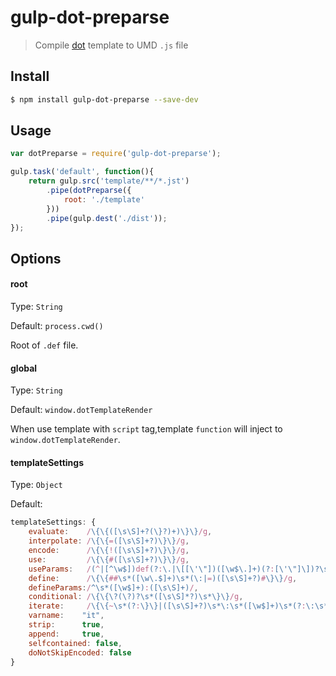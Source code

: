 # gulp-dot-preparse

> Compile [dot](https://github.com/olado) template to UMD `.js` file

## Install

```sh
$ npm install gulp-dot-preparse --save-dev
```

## Usage

```javascript
var dotPreparse = require('gulp-dot-preparse');

gulp.task('default', function(){
	return gulp.src('template/**/*.jst')
		.pipe(dotPreparse({
			root: './template'
		}))
		.pipe(gulp.dest('./dist'));
});
```

## Options

#### root
Type: `String`

Default: `process.cwd()`

Root of  `.def` file.

#### global
Type: `String`

Default: `window.dotTemplateRender`

When use template with `script` tag,template `function` will inject to `window.dotTemplateRender`.

#### templateSettings
Type: `Object`

Default:
```javascript
templateSettings: {
	evaluate:    /\{\{([\s\S]+?(\}?)+)\}\}/g,
	interpolate: /\{\{=([\s\S]+?)\}\}/g,
	encode:      /\{\{!([\s\S]+?)\}\}/g,
	use:         /\{\{#([\s\S]+?)\}\}/g,
	useParams:   /(^|[^\w$])def(?:\.|\[[\'\"])([\w$\.]+)(?:[\'\"]\])?\s*\:\s*([\w$\.]+|\"[^\"]+\"|\'[^\']+\'|\{[^\}]+\})/g,
	define:      /\{\{##\s*([\w\.$]+)\s*(\:|=)([\s\S]+?)#\}\}/g,
	defineParams:/^\s*([\w$]+):([\s\S]+)/,
	conditional: /\{\{\?(\?)?\s*([\s\S]*?)\s*\}\}/g,
	iterate:     /\{\{~\s*(?:\}\}|([\s\S]+?)\s*\:\s*([\w$]+)\s*(?:\:\s*([\w$]+))?\s*\}\})/g,
	varname:	"it",
	strip:		true,
	append:		true,
	selfcontained: false,
	doNotSkipEncoded: false
}
```
